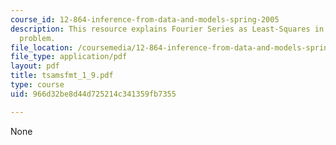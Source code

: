 ```yaml
---
course_id: 12-864-inference-from-data-and-models-spring-2005
description: This resource explains Fourier Series as Least-Squares in solving a particular
  problem.
file_location: /coursemedia/12-864-inference-from-data-and-models-spring-2005/966d32be8d44d725214c341359fb7355_tsamsfmt_1_9.pdf
file_type: application/pdf
layout: pdf
title: tsamsfmt_1_9.pdf
type: course
uid: 966d32be8d44d725214c341359fb7355

---
```

None
